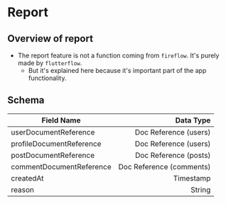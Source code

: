 # Report

## Overview of report

- The report feature is not a function coming from `fireflow`. It's purely made by `flutterflow`.
  - But it's explained here because it's important part of the app functionality.



## Schema

| Field Name | Data Type |
|------------|----------:|
| userDocumentReference | Doc Reference (users) |
| profileDocumentReference | Doc Reference (users) |
| postDocumentReference | Doc Reference (posts) |
| commentDocumentReference | Doc Reference (comments) |
| createdAt | Timestamp |
| reason | String |

